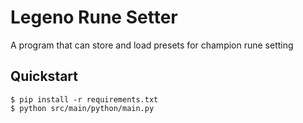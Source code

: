 # Legeno Rune Setter
A program that can store and load presets for champion rune setting

## Quickstart

```
$ pip install -r requirements.txt
$ python src/main/python/main.py
```